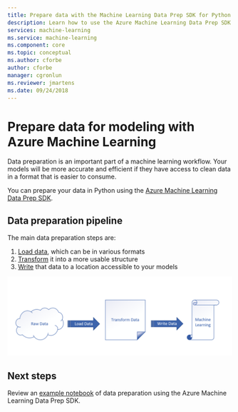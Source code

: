 ```yaml
---
title: Prepare data with the Machine Learning Data Prep SDK for Python - Azure
description: Learn how to use the Azure Machine Learning Data Prep SDK for Python to load data of various formats, transform it to be more usable, and write that data to a location for your models to access.
services: machine-learning
ms.service: machine-learning
ms.component: core
ms.topic: conceptual
ms.author: cforbe
author: cforbe
manager: cgronlun
ms.reviewer: jmartens
ms.date: 09/24/2018
---
```


# Prepare data for modeling with Azure Machine Learning
 
Data preparation is an important part of a machine learning workflow. Your models will be more accurate and efficient if they have access to clean data in a format that is easier to consume. 

You can prepare your data in Python using the [Azure Machine Learning Data Prep SDK](https://docs.microsoft.com/python/api/overview/azure/dataprep?view=azure-dataprep-py). 

## Data preparation pipeline

The main data preparation steps are:

1. [Load data](how-to-load-data.md), which can be in various formats
2. [Transform](how-to-transform-data.md) it into a more usable structure
3. [Write](how-to-write-data.md)  that data to a location accessible to your models

![Data preparation process](./media/concept-data-preparation/data-prep-process.png)

## Next steps
Review an [example notebook](https://github.com/Microsoft/PendletonDocs/blob/master/Scenarios/GettingStarted/getting-started.ipynb) of data preparation using the Azure Machine Learning Data Prep SDK.
